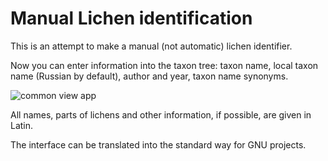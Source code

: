 # Manual Lichen identification

This is an attempt to make a manual (not automatic) lichen identifier.

Now you can enter information into the taxon tree: taxon name, local taxon name
(Russian by default), author and year, taxon name synonyms.

![common view app](https://github.com/tagezi/mli/blob/master/files/images/common_view_01.png?raw=true)

All names, parts of lichens and other information, if possible, are given 
in Latin.

The interface can be translated into the standard way for GNU projects.
